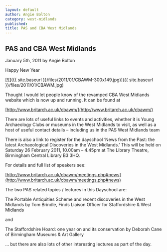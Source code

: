 ```yaml
---
layout: default
author: Angie Bolton
category: west-midlands
published:
title: PAS and CBA West Midlands
---
```

PAS and CBA West Midlands
-------------------------

January 5th, 2011 by Angie Bolton

Happy New Year

[![]({{ site.baseurl }}/files/2011/01/CBAWM-300x149.jpg)]({{ site.baseurl }}/files/2011/01/CBAWM.jpg)

Thought I would let people know of the revamped CBA West Midlands website which is now up and running. It can be found at

[http://www.britarch.ac.uk/cbawm/](http://www.britarch.ac.uk/cbawm/)

There are lots of useful links to events and activities, whether it is Young Archaeology Clubs or museums in the West Midlands to visit, as well as a host of useful contact details – including us in the PAS West Midlands team

There is also a link to register for the dayschool ‘News from the Past: the latest Archaeological Discoveries in the West Midlands.’ This will be held on Saturday 26 February 2011, 10.00am – 4.45pm at The Library Theatre, Birmingham Central Library B3 3HQ.

For details and full list of speakers see:

[http://www.britarch.ac.uk/cbawm/meetings.php#news](http://www.britarch.ac.uk/cbawm/meetings.php#news)

The two PAS related topics / lectures in this Dayschool are:

The Portable Antiquities Scheme and recent discoveries in the West Midlands by Tom Brindle, Finds Liaison Officer for Staffordshire & West Midlands

and

The Staffordshire Hoard: one year on and its conservation by Deborah Cane of Birmingham Museums & Art Gallery

… but there are also lots of other interesting lectures as part of the day.